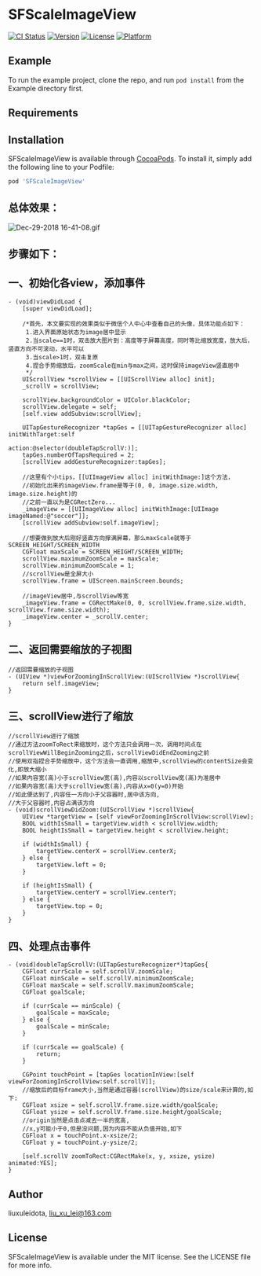 # SFScaleImageView

[![CI Status](https://img.shields.io/travis/liuxuleidota/SFScaleImageView.svg?style=flat)](https://travis-ci.org/liuxuleidota/SFScaleImageView)
[![Version](https://img.shields.io/cocoapods/v/SFScaleImageView.svg?style=flat)](https://cocoapods.org/pods/SFScaleImageView)
[![License](https://img.shields.io/cocoapods/l/SFScaleImageView.svg?style=flat)](https://cocoapods.org/pods/SFScaleImageView)
[![Platform](https://img.shields.io/cocoapods/p/SFScaleImageView.svg?style=flat)](https://cocoapods.org/pods/SFScaleImageView)

## Example

To run the example project, clone the repo, and run `pod install` from the Example directory first.

## Requirements

## Installation

SFScaleImageView is available through [CocoaPods](https://cocoapods.org). To install
it, simply add the following line to your Podfile:

```ruby
pod 'SFScaleImageView'
```

## 总体效果：
![Dec-29-2018 16-41-08.gif](https://github.com/liuxuleidota/SFScaleImageView/blob/master/Dec-29-2018%2016-41-08.gif)

## 步骤如下：
## 一、初始化各view，添加事件
```
- (void)viewDidLoad {
    [super viewDidLoad];
    
    /*首先，本文要实现的效果类似于微信个人中心中查看自己的头像，具体功能点如下：
     1.进入界面原始状态为image居中显示
     2.当scale==1时，双击放大图片到：高度等于屏幕高度，同时等比缩放宽度，放大后，竖直方向不可滚动，水平可以
     3.当scale>1时，双击复原
     4.捏合手势缩放后，zoomScale在min与max之间，这时保持imageView竖直居中
     */
    UIScrollView *scrollView = [[UIScrollView alloc] init];
    _scrollV = scrollView;
    
    scrollView.backgroundColor = UIColor.blackColor;
    scrollView.delegate = self;
    [self.view addSubview:scrollView];
    
    UITapGestureRecognizer *tapGes = [[UITapGestureRecognizer alloc] initWithTarget:self
                                                                             action:@selector(doubleTapScrollV:)];
    tapGes.numberOfTapsRequired = 2;
    [scrollView addGestureRecognizer:tapGes];
    
    //这里有个小tips，[[UIImageView alloc] initWithImage:]这个方法，
    //初始化出来的imageView.frame是等于(0, 0, image.size.width, image.size.height)的
    //之前一直以为是CGRectZero...
    _imageView = [[UIImageView alloc] initWithImage:[UIImage imageNamed:@"soccer"]];
    [scrollView addSubview:self.imageView];
    
    //想要做到放大后刚好竖直方向撑满屏幕，那么maxScale就等于SCREEN_HEIGHT/SCREEN_WIDTH
    CGFloat maxScale = SCREEN_HEIGHT/SCREEN_WIDTH;
    scrollView.maximumZoomScale = maxScale;
    scrollView.minimumZoomScale = 1;
    //scrollView是全屏大小
    scrollView.frame = UIScreen.mainScreen.bounds;
    
    //imageView居中,与scrollView等宽
    _imageView.frame = CGRectMake(0, 0, scrollView.frame.size.width, scrollView.frame.size.width);
    _imageView.center = _scrollV.center;
}
```
## 二、返回需要缩放的子视图
```
//返回需要缩放的子视图
- (UIView *)viewForZoomingInScrollView:(UIScrollView *)scrollView{
    return self.imageView;
}
```
## 三、scrollView进行了缩放
```
//scrollView进行了缩放
//通过方法zoomToRect来缩放时，这个方法只会调用一次，调用时间点在scrollViewWillBeginZooming之后，scrollViewDidEndZooming之前
//使用双指捏合手势缩放中，这个方法会一直调用,缩放中,scrollView的contentSize会变化,即放大缩小
//如果内容宽(高)小于scrollView宽(高),内容以scrollView宽(高)为准居中
//如果内容宽(高)大于scrollView宽(高),内容从x=0(y=0)开始
//如此便达到了,内容任一方向小于父容器时,居中该方向,
//大于父容器时,内容占满该方向
- (void)scrollViewDidZoom:(UIScrollView *)scrollView{
    UIView *targetView = [self viewForZoomingInScrollView:scrollView];
    BOOL widthIsSmall = targetView.width < scrollView.width;
    BOOL heightIsSmall = targetView.height < scrollView.height;
    
    if (widthIsSmall) {
        targetView.centerX = scrollView.centerX;
    } else {
        targetView.left = 0;
    }
    
    if (heightIsSmall) {
        targetView.centerY = scrollView.centerY;
    } else {
        targetView.top = 0;
    }
}
```
## 四、处理点击事件
```
- (void)doubleTapScrollV:(UITapGestureRecognizer*)tapGes{
    CGFloat currScale = self.scrollV.zoomScale;
    CGFloat minScale = self.scrollV.minimumZoomScale;
    CGFloat maxScale = self.scrollV.maximumZoomScale;
    CGFloat goalScale;
    
    if (currScale == minScale) {
        goalScale = maxScale;
    } else {
        goalScale = minScale;
    }
    
    if (currScale == goalScale) {
        return;
    }
    
    CGPoint touchPoint = [tapGes locationInView:[self viewForZoomingInScrollView:self.scrollV]];
    //缩放后的目标frame大小,当然是通过容器(scrollView)的size/scale来计算的,如下:
    CGFloat xsize = self.scrollV.frame.size.width/goalScale;
    CGFloat ysize = self.scrollV.frame.size.height/goalScale;
    //origin当然是点击点减去一半的宽高,
    //x,y可能小于0,但是没问题,因为内容不能从负值开始,如下
    CGFloat x = touchPoint.x-xsize/2;
    CGFloat y = touchPoint.y-ysize/2;
    
    [self.scrollV zoomToRect:CGRectMake(x, y, xsize, ysize) animated:YES];
}
```

## Author

liuxuleidota, liu_xu_lei@163.com

## License

SFScaleImageView is available under the MIT license. See the LICENSE file for more info.
